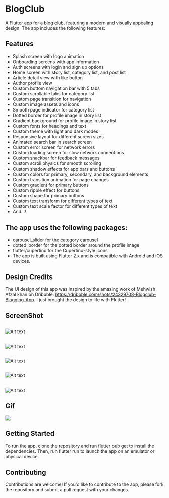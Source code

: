 # BlogClub

A Flutter app for a blog club, featuring a modern and visually appealing design. The app includes the following features:

## Features

* Splash screen with logo animation
* Onboarding screens with app information
* Auth screens with login and sign up options
* Home screen with story list, category list, and post list
* Article detail view with like button
* Author profile view
* Custom bottom navigation bar with 5 tabs
* Custom scrollable tabs for category list
* Custom page transition for navigation
* Custom image assets and icons
* Smooth page indicator for category list
* Dotted border for profile image in story list
* Gradient background for profile image in story list
* Custom fonts for headings and text
* Custom theme with light and dark modes
* Responsive layout for different screen sizes
* Animated search bar in search screen
* Custom error screen for network errors
* Custom loading screen for slow network connections
* Custom snackbar for feedback messages
* Custom scroll physics for smooth scrolling
* Custom shadow effects for app bars and buttons
* Custom colors for primary, secondary, and background elements
* Custom transition animation for page changes
* Custom gradient for primary buttons
* Custom ripple effect for buttons
* Custom shape for primary buttons
* Custom text transform for different types of text
* Custom text scale factor for different types of text
* And...!

## The app uses the following packages:

* carousel_slider for the category carousel
* dotted_border for the dotted border around the profile image
* flutter/cupertino for the Cupertino-style icons
* The app is built using Flutter 2.x and is compatible with Android and iOS devices.

## Design Credits

The UI design of this app was inspired by the amazing work of Mehwish Afzal khan on Dribbble: https://dribbble.com/shots/24329708-Blogclub-Blogging-App. I just brought the design to life with Flutter!

## ScreenShot
## 
![Alt text](https://github.com/OracleMatrix/blogclub/blob/main/Screenshot_1722981086.png?raw=true "Optional Title")

##
![Alt text](https://github.com/OracleMatrix/blogclub/blob/main/Screenshot_1723473289.png?raw=true "Optional Title")

##
![Alt text](https://github.com/OracleMatrix/blogclub/blob/main/Screenshot_1723028060.png?raw=true "Optional Title")

## 
![Alt text](https://github.com/OracleMatrix/blogclub/blob/main/Screenshot_1723473294.png?raw=true "Optional Title")

## 
![Alt text](https://github.com/OracleMatrix/blogclub/blob/main/Screenshot_1723473301.png?raw=true "Optional Title")

## Gif
![](https://github.com/OracleMatrix/blogclub/blob/main/untitled-ezgif.com-video-to-gif-converter.gif)

## Getting Started

To run the app, clone the repository and run flutter pub get to install the dependencies. Then, run flutter run to launch the app on an emulator or physical device.

## Contributing

Contributions are welcome! If you'd like to contribute to the app, please fork the repository and submit a pull request with your changes.
